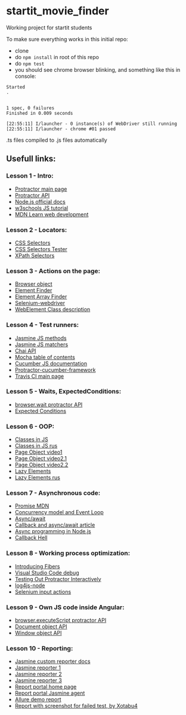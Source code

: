 # startit_movie_finder
Working project for startit students


To make sure everything works in this initial repo:
- clone
- do `npm install` in root of this repo
- do `npm test`
- you should see chrome browser blinking, and something like this in console:
```
Started
.


1 spec, 0 failures
Finished in 0.009 seconds

[22:55:11] I/launcher - 0 instance(s) of WebDriver still running
[22:55:11] I/launcher - chrome #01 passed
```


.ts files compiled to .js files automatically

## Usefull links:

### Lesson 1 - Intro: 
* [Protractor main page](http://www.protractortest.org/#/)
* [Protractor API](http://www.protractortest.org/#/api)
* [Node.js official docs](https://nodejs.org/en/docs/)
* [w3schools JS tutorial](https://www.w3schools.com/js/)
* [MDN Learn web development](https://developer.mozilla.org/en-US/docs/Learn)

### Lesson 2 - Locators:
* [CSS Selectors](http://www.w3schools.com/cssref/css_selectors.asp)
* [CSS Selectors Tester](http://www.w3schools.com/cssref/trysel.asp)
* [XPath Selectors](https://docs.google.com/document/d/11EUbCnzutLiMCGQJzB6ebnKUnOkP7lNNPwJ3cGqBYg0/edit?usp=sharing)

### Lesson 3 - Actions on the page:
* [Browser object](http://www.protractortest.org/#/api?view=ProtractorBrowser)
* [Element Finder](http://www.protractortest.org/#/api?view=ElementFinder)
* [Element Array Finder](http://www.protractortest.org/#/api?view=ElementFinder)
* [Selenium-webdriver](http://seleniumhq.github.io/selenium/docs/api/javascript/)
* [WebElement Class description](http://seleniumhq.github.io/selenium/docs/api/javascript/module/selenium-webdriver/index_exports_WebElement.html)

### Lesson 4 - Test runners:
* [Jasmine JS methods](https://jasmine.github.io/api/edge/global.html)
* [Jasmine JS matchers](https://jasmine.github.io/api/edge/matchers.html)
* [Chai API](http://chaijs.com/api/)
* [Mocha table of contents](https://mochajs.org/#table-of-contents)
* [Cucumber JS documentation](https://github.com/cucumber/cucumber-js#documentation)
* [Protractor-cucumber-framework](https://github.com/protractor-cucumber-framework/protractor-cucumber-framework)
* [Travis CI main page](https://travis-ci.org/)

### Lesson 5 - Waits, ExpectedConditions:
* [browser.wait protractor API](http://www.protractortest.org/#/api?view=webdriver.WebDriver.prototype.wait)
* [Expected Conditions](http://www.protractortest.org/#/api?view=ProtractorExpectedConditions)

### Lesson 6 - OOP:
* [Classes in JS](https://developer.mozilla.org/en-US/docs/Web/JavaScript/Reference/Classes)
* [Classes in JS rus](https://learn.javascript.ru/es-class)
* [Page Object video1](https://www.youtube.com/watch?v=EnooA2kEhY0)
* [Page Object video2.1](https://www.youtube.com/watch?v=RlXihD9NVbM&index=14&list=PLa7q-VITePQUz8H8_if3BcV4MCrYldYFy)
* [Page Object video2.2](https://www.youtube.com/watch?v=afycPF-9rxM&index=15&list=PLa7q-VITePQUz8H8_if3BcV4MCrYldYFy)
* [Lazy Elements](https://en.wikipedia.org/wiki/Lazy_loading#Lazy_initialization)
* [Lazy Elements rus](https://ru.wikipedia.org/wiki/%D0%9E%D1%82%D0%BB%D0%BE%D0%B6%D0%B5%D0%BD%D0%BD%D0%B0%D1%8F_%D0%B8%D0%BD%D0%B8%D1%86%D0%B8%D0%B0%D0%BB%D0%B8%D0%B7%D0%B0%D1%86%D0%B8%D1%8F)

### Lesson 7 - Asynchronous code:
* [Promise MDN](https://developer.mozilla.org/en-US/docs/Web/JavaScript/Reference/Global_Objects/Promise)
* [Concurrency model and Event Loop](https://developer.mozilla.org/en-US/docs/Web/JavaScript/EventLoop)
* [Async/await](https://habrahabr.ru/post/282477/)
* [Callback and async/await article](https://medium.freecodecamp.org/javascript-from-callbacks-to-async-await-1cc090ddad99)
* [Async programming in Node.js](https://blog.risingstack.com/node-hero-async-programming-in-node-js/)
* [Callback Hell](http://callbackhell.com/)

### Lesson 8 - Working process optimization:
* [Introducing Fibers](https://www.eventedmind.com/items/nodejs-introducing-fibers)
* [Visual Studio Code debug](https://code.visualstudio.com/docs/editor/debugging)
* [Testing Out Protractor Interactively](https://github.com/angular/protractor/blob/master/docs/debugging.md)
* [log4js-node](https://log4js-node.github.io/log4js-node/)
* [Selenium input actions](https://seleniumhq.github.io/selenium/docs/api/javascript/module/selenium-webdriver/lib/input_exports_Actions.html)

### Lesson 9 - Own JS code inside Angular: 
* [browser.executeScript protractor API](http://www.protractortest.org/#/api?view=webdriver.WebDriver.prototype.executeScript)
* [Document object API](https://developer.mozilla.org/en-US/docs/Web/API/Document)
* [Window object API](https://developer.mozilla.org/en-US/docs/Web/API/Window)

### Lesson 10 - Reporting: 
* [Jasmine custom reporter docs](https://jasmine.github.io/tutorials/custom_reporter)
* [Jasmine reporter 1](https://github.com/larrymyers/jasmine-reporters)
* [Jasmine reporter 2](https://github.com/razvanz/jasmine2-reporter)
* [Jasmine reporter 3](https://github.com/allure-framework/allure-jasmine)
* [Report portal home page](http://reportportal.io/)
* [Report portal Jasmine agent](https://github.com/reportportal/agent-js-jasmine)
* [Allure demo report](https://ci.qameta.io/job/allure2/job/master/Demo_Report/index.html)
* [Report with screenshot for failed test, by Xotabu4](https://github.com/Xotabu4/Protractor_examples/blob/master/examples/screenshot.js)